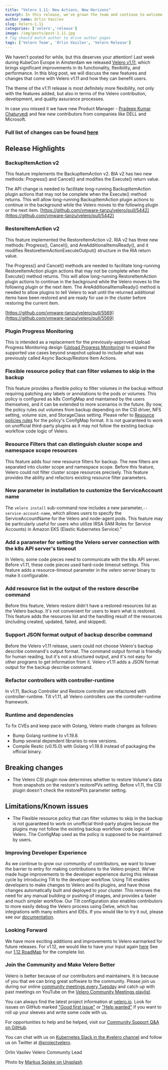 ```yaml
---
title: "Velero 1.11: New Actions, New Horizons"
excerpt: In this release, we've grown the team and continue to welcome new members to our community.We're thrilled to have such significant contributions from the community and we're proud to deliver Velero 1.11.
author_name: Orlin Vasilev
slug: Velero-1.11
categories: ['velero','release']
image: /img/posts/post-1.11.jpg
# Tag should match author to drive author pages
tags: ['Velero Team', 'Orlin Vasilev', 'Velero Release']
---
```


We haven't posted for while, but this deserves your attention!
Last week during KubeCon Europe in Amsterdam we released [Velero v1.11](https://github.com/vmware-tanzu/velero/releases/tag/v1.11.0), which brings significant improvements in its functionality, flexibility, and performance. In this blog post, we will discuss the new features and changes that come with Velero v1.11 and how they can benefit users.

The theme of the v1.11 release is most definitely more flexibility, not only with the features added, but also in terms of the Velero contribution, development, and quality assurance processes.

In case you missed it we have new Product Manager - [Pradeep Kumar Chaturvedi](https://github.com/pradeepkchaturvedi) and few new contributors from companies like DELL and Microsoft.

### Full list of changes can be found [here](https://github.com/vmware-tanzu/velero/releases/tag/v1.11.0)

## Release Highlights

### BackupItemAction v2
This feature implements the BackupItemAction v2. BIA v2 has two new methods: Progress() and Cancel() and modifies the Execute() return value.

The API change is needed to facilitate long-running BackupItemAction plugin actions that may not be complete when the Execute() method returns. This will allow long-running BackupItemAction plugin actions to continue in the background while the Velero moves to the following plugin or the next item.
[https://github.com/vmware-tanzu/velero/pull/5442](https://github.com/vmware-tanzu/velero/pull/5442)

### RestoreItemAction v2
This feature implemented the RestoreItemAction v2. RIA v2 has three new methods: Progress(), Cancel(), and AreAdditionalItemsReady(), and it modifies RestoreItemActionExecuteOutput() structure in the RIA return value.

The Progress() and Cancel() methods are needed to facilitate long-running RestoreItemAction plugin actions that may not be complete when the Execute() method returns. This will allow long-running RestoreItemAction plugin actions to continue in the background while the Velero moves to the following plugin or the next item. The AreAdditionalItemsReady() method is needed to allow plugins to tell Velero to wait until the returned additional items have been restored and are ready for use in the cluster before restoring the current item.

[https://github.com/vmware-tanzu/velero/pull/5569](https://github.com/vmware-tanzu/velero/pull/5569)

### Plugin Progress Monitoring
This is intended as a replacement for the previously-approved Upload Progress Monitoring design ([Upload Progress Monitoring](https://github.com/vmware-tanzu/velero/blob/main/design/upload-progress.md)) to expand the supported use cases beyond snapshot upload to include what was previously called Async Backup/Restore Item Actions.

### Flexible resource policy that can filter volumes to skip in the backup
This feature provides a flexible policy to filter volumes in the backup without requiring patching any labels or annotations to the pods or volumes. This policy is configured as k8s ConfigMap and maintained by the users themselves, and it can be extended to more scenarios in the future. By now, the policy rules out volumes from backup depending on the CSI driver, NFS setting, volume size, and StorageClass setting. Please refer to [Resource policies rules](https://velero.io/docs/v1.11/resource-filtering/#resource-policies) for the policy's ConifgMap format. It is not guaranteed to work on unofficial third-party plugins as it may not follow the existing backup workflow code logic of Velero.

### Resource Filters that can distinguish cluster scope and namespace scope resources
This feature adds four new resource filters for backup. The new filters are separated into cluster scope and namespace scope. Before this feature, Velero could not filter cluster scope resources precisely. This feature provides the ability and refactors existing resource filter parameters.

### New parameter in installation to customize the ServiceAccount name
The `velero install` sub-command now includes a new parameter,`--service-account-name`, which allows users to specify the ServiceAccountName for the Velero and node-agent pods. This feature may be particularly useful for users who utilize IRSA (IAM Roles for Service Accounts) in Amazon EKS (Elastic Kubernetes Service)."

### Add a parameter for setting the Velero server connection with the k8s API server's timeout
In Velero, some code pieces need to communicate with the k8s API server. Before v1.11, these code pieces used hard-code timeout settings. This feature adds a resource-timeout parameter in the velero server binary to make it configurable.

### Add resource list in the output of the restore describe command
Before this feature, Velero restore didn't have a restored resources list as the Velero backup. It's not convenient for users to learn what is restored. This feature adds the resources list and the handling result of the resources (including created, updated, failed, and skipped).

### Support JSON format output of backup describe command
Before the Velero v1.11 release, users could not choose Velero's backup describe command's output format. The command output format is friendly for human reading, but it's not a structured output, and it's not easy for other programs to get information from it. Velero v1.11 adds a JSON format output for the backup describe command.

### Refactor controllers with controller-runtime
In v1.11, Backup Controller and Restore controller are refactored with controller-runtime. Till v1.11, all Velero controllers use the controller-runtime framework.

### Runtime and dependencies
To fix CVEs and keep pace with Golang, Velero made changes as follows:
* Bump Golang runtime to v1.19.8.
* Bump several dependent libraries to new versions.
* Compile Restic (v0.15.0) with Golang v1.19.8 instead of packaging the official binary.


## Breaking changes
* The Velero CSI plugin now determines whether to restore Volume's data from snapshots on the restore's restorePVs setting. Before v1.11, the CSI plugin doesn't check the restorePVs parameter setting. 


## Limitations/Known issues
* The Flexible resource policy that can filter volumes to skip in the backup is not guaranteed to work on unofficial third-party plugins because the plugins may not follow the existing backup workflow code logic of Velero. The ConfigMap used as the policy is supposed to be maintained by users.


### Improving Developer Experience

As we continue to grow our community of contributors, we want to lower the barrier to entry for making contributions to the Velero project.
We’ve made huge improvements to the developer experience during this release cycle by introducing Tilt to the developer workflow.
Using Tilt enables developers to make changes to Velero and its plugins, and have those changes automatically built and deployed to your cluster.
This removes the need for any manual building or pushing of images, and provides a faster and much simpler workflow.
Our Tilt configuration also enables contributors to more easily debug the Velero process using Delve, which has integrations with many editors and IDEs.
If you would like to try it out, please see our [documentation](https://velero.io/docs/v1.11/tilt/).

### Looking Forward

We have more exciting additions and improvements to Velero earmarked for future releases.
For v1.12, we would like to have your input again [here](https://github.com/vmware-tanzu/velero/discussions/6217)
See our [1.12 RoadMap](https://github.com/vmware-tanzu/velero/wiki/1.12-Roadmap) for the complete list.


### Join the Community and Make Velero Better

Velero is better because of our contributors and maintainers.
It is because of you that we can bring great software to the community.
Please join us during our online [community meetings every Tuesday](https://hackmd.io/Jq6F5zqZR7S80CeDWUklkA?view) and catch up with past meetings on YouTube on the [Velero Community Meetings playlist](https://www.youtube.com/watch?v=nc48ocI-6go&list=PL7bmigfV0EqQRysvqvqOtRNk4L5S7uqwM).

You can always find the latest project information at [velero.io](https://velero.io).
Look for issues on GitHub marked ["Good first issue"](https://github.com/vmware-tanzu/velero/issues?q=is%3Aopen+is%3Aissue+label%3A%22Good+first+issue%22) or ["Help wanted"](https://github.com/vmware-tanzu/velero/issues?q=is%3Aopen+is%3Aissue+label%3A%22Help+wanted%22+) if you want to roll up your sleeves and write some code with us.

For opportunities to help and be helped, visit our [Community Support Q&A on GitHub](https://github.com/vmware-tanzu/velero/discussions/categories/community-support-q-a).

You can chat with us on [Kubernetes Slack in the #velero channel](https://kubernetes.slack.com/messages/C6VCGP4MT) and follow us on Twitter at [@projectvelero](https://twitter.com/projectvelero).

Orlin Vasilev
Velero Community Lead


Photo by [Markus Spiske on Unsplash](https://unsplash.com/@markusspiske?utm_source=unsplash&utm_medium=referral&utm_content=creditCopyText)

